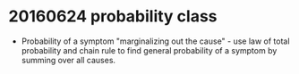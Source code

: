 # 20160624 probability class

- Probability of a symptom "marginalizing out the cause" - use law of total
    probability and chain rule to find general probability of a symptom by
    summing over all causes.
